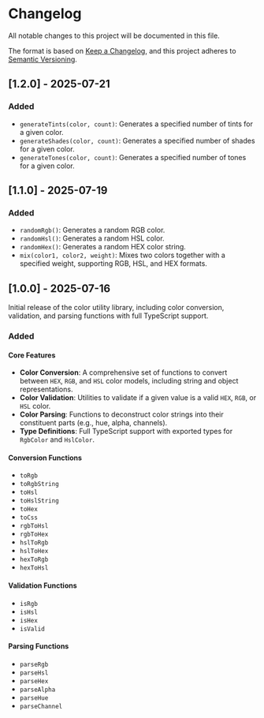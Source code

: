 # Changelog

All notable changes to this project will be documented in this file.

The format is based on [Keep a Changelog](https://keepachangelog.com/en/1.0.0/),
and this project adheres to [Semantic Versioning](https://semver.org/spec/v2.0.0.html).

## [1.2.0] - 2025-07-21

### Added

- `generateTints(color, count)`: Generates a specified number of tints for a given color.
- `generateShades(color, count)`: Generates a specified number of shades for a given color.
- `generateTones(color, count)`: Generates a specified number of tones for a given color.

## [1.1.0] - 2025-07-19

### Added

- `randomRgb()`: Generates a random RGB color.
- `randomHsl()`: Generates a random HSL color.
- `randomHex()`: Generates a random HEX color string.
- `mix(color1, color2, weight)`: Mixes two colors together with a specified weight, supporting RGB, HSL, and HEX formats.

## [1.0.0] - 2025-07-16

Initial release of the color utility library, including color conversion, validation, and parsing functions with full TypeScript support.

### Added

#### Core Features

- **Color Conversion**: A comprehensive set of functions to convert between `HEX`, `RGB`, and `HSL` color models, including string and object representations.
- **Color Validation**: Utilities to validate if a given value is a valid `HEX`, `RGB`, or `HSL` color.
- **Color Parsing**: Functions to deconstruct color strings into their constituent parts (e.g., hue, alpha, channels).
- **Type Definitions**: Full TypeScript support with exported types for `RgbColor` and `HslColor`.

#### Conversion Functions

- `toRgb`
- `toRgbString`
- `toHsl`
- `toHslString`
- `toHex`
- `toCss`
- `rgbToHsl`
- `rgbToHex`
- `hslToRgb`
- `hslToHex`
- `hexToRgb`
- `hexToHsl`

#### Validation Functions

- `isRgb`
- `isHsl`
- `isHex`
- `isValid`

#### Parsing Functions

- `parseRgb`
- `parseHsl`
- `parseHex`
- `parseAlpha`
- `parseHue`
- `parseChannel`
